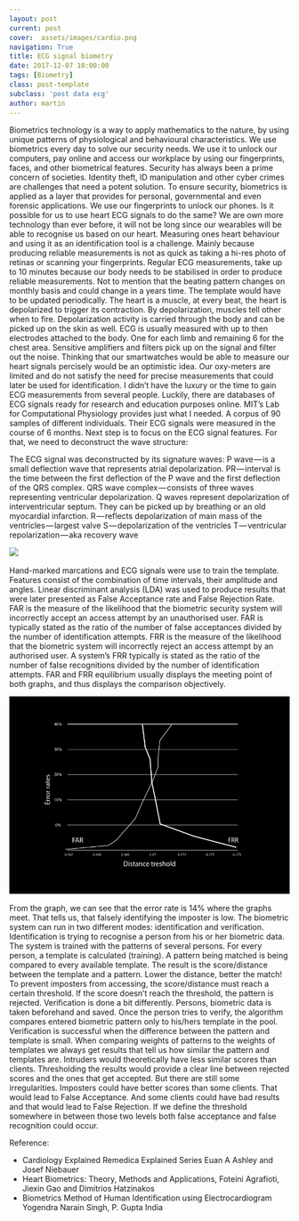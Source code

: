 ```yaml
---
layout: post
current: post
cover:  assets/images/cardio.png
navigation: True
title: ECG signal biometry
date: 2017-12-07 10:00:00
tags: [Biometry]
class: post-template
subclass: 'post data ecg'
author: martin
---
```



Biometrics technology is a way to apply mathematics to the nature, by using unique patterns of physiological and behavioural characteristics. We use biometrics every day to solve our security needs. We use it to unlock our computers, pay online and access our workplace by using our fingerprints, faces, and other biometrical features. Security has always been a prime concern of societies. Identity theft, ID manipulation and other cyber crimes are challenges that need a potent solution. To ensure security, biometrics is applied as a layer that provides for personal, governmental and even forensic applications. We use our fingerprints to unlock our phones. Is it possible for us to use heart ECG signals to do the same? We are own more technology than ever before, it will not be long since our wearables will be able to recognise us based on our heart.
Measuring ones heart behaviour and using it as an identification tool is a challenge. Mainly because producing reliable measurements is not as quick as taking a hi-res photo of retinas or scanning your fingerprints. Regular ECG measurements, take up to 10 minutes because our body needs to be stabilised in order to produce reliable measurements. Not to mention that the beating pattern changes on monthly basis and could change in a years time. The template would have to be updated periodically.
The heart is a muscle, at every beat, the heart is depolarized to trigger its contraction. By depolarization, muscles tell other when to fire. Depolarization activity is carried through the body and can be picked up on the skin as well. ECG is usually measured with up to then electrodes attached to the body. One for each limb and remaining 6 for the chest area. Sensitive amplifiers and filters pick up on the signal and filter out the noise. Thinking that our smartwatches would be able to measure our heart signals percisely would be an optimistic idea. Our oxy-meters are limited and do not satisfy the need for precise measurements that could later be used for identification.
I didn’t have the luxury or the time to gain ECG measurements from several people. Luckily, there are databases of ECG signals ready for research and education purposes online. MIT’s Lab for Computational Physiology provides just what I needed. A corpus of 90 samples of different individuals. Their ECG signals were measured in the course of 6 months.
Next step is to focus on the ECG signal features. For that, we need to deconstruct the wave structure:

The ECG signal was deconstructed by its signature waves:
P wave — is a small deflection wave that represents atrial depolarization.
PR — interval is the time between the first deflection of the P wave and the first deflection of the QRS complex.
QRS wave complex — consists of three waves representing ventricular depolarization.
 Q waves represent depolarization of interventricular septum. They can be picked up by breathing or an old myocardial infarction.
 R — reflects depolarization of main mass of the ventricles — largest valve
 S — depolarization of the ventricles
 T — ventricular repolarization — aka recovery wave

![](assets/images/cardio.png")


Hand-marked marcations and ECG signals were use to train the template. Features consist of the combination of time intervals, their amplitude and angles.
Linear discriminant analysis (LDA) was used to produce results that were later presented as False Acceptance rate and False Rejection Rate.
FAR is the measure of the likelihood that the biometric security system will incorrectly accept an access attempt by an unauthorised user. FAR is typically stated as the ratio of the number of false acceptances divided by the number of identification attempts.
FRR is the measure of the likelihood that the biometric system will incorrectly reject an access attempt by an authorised user. A system’s FRR typically is stated as the ratio of the number of false recognitions divided by the number of identification attempts.
FAR and FRR equilibrium usually displays the meeting point of both graphs, and thus displays the comparison objectively.

![](assets/images/ecg_biometric_success.png)



From the graph, we can see that the error rate is 14% where the graphs meet. That tells us, that falsely identifying the imposter is low.
The biometric system can run in two different modes: identification and verification.
Identification is trying to recognise a person from his or her biometric data. The system is trained with the patterns of several persons. For every person, a template is calculated (training). A pattern being matched is being compared to every available template. The result is the score/distance between the template and a pattern. Lower the distance, better the match! To prevent imposters from accessing, the score/distance must reach a certain threshold. If the score doesn’t reach the threshold, the pattern is rejected.
Verification is done a bit differently. Persons, biometric data is taken beforehand and saved. Once the person tries to verify, the algorithm compares entered biometric pattern only to his/hers template in the pool. Verification is successful when the difference between the pattern and template is small.
When comparing weights of patterns to the weights of templates we always get results that tell us how similar the pattern and templates are. Intruders would theoretically have less similar scores than clients.
Thresholding the results would provide a clear line between rejected scores and the ones that get accepted. But there are still some irregularities. Imposters could have better scores than some clients. That would lead to False Acceptance. And some clients could have bad results and that would lead to False Rejection. If we define the threshold somewhere in between those two levels both false acceptance and false recognition could occur.

Reference:
* Cardiology Explained Remedica Explained Series Euan A Ashley and Josef Niebauer
* Heart Biometrics: Theory, Methods and Applications, Foteini Agrafioti, Jiexin Gao and Dimitrios Hatzinakos
* Biometrics Method of Human Identification using Electrocardiogram Yogendra Narain Singh, P. Gupta India
